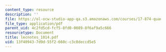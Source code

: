 ```yaml
---
content_type: resource
description: ''
file: https://ol-ocw-studio-app-qa.s3.amazonaws.com/courses/17-874-quantitative-research-methods-multivariate-spring-2004/13f409437d9d55f2660cc3c8deccd5e5_lecnotes_1014.pdf
file_type: application/pdf
parent_uid: 4c2fd5cd-fcf5-8fd0-0089-8f6af9a5c666
resourcetype: Document
title: lecnotes_1014.pdf
uid: 13f40943-7d9d-55f2-660c-c3c8deccd5e5
---
```

